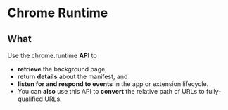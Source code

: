# Chrome Runtime 


## What 

Use the chrome.runtime **API** to 

* **retrieve** the background page, 
* return **details** about the manifest, and 
* **listen for and respond to events** in the app or extension lifecycle. 
* You can **also** use this API to **convert** the relative path of URLs to fully-qualified URLs.


